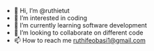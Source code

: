 - 👋 Hi, I’m @ruthietut
- 👀 I’m interested in coding
- 🌱 I’m currently learning software development
- 💞️ I’m looking to collaborate on different code
- 📫 How to reach me ruthifeobasi1@gmail.com

<!---
ruthietut/ruthietut is a ✨ special ✨ repository because its `README.md` (this file) appears on your GitHub profile.
You can click the Preview link to take a look at your changes.
--->
